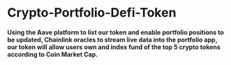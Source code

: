 # Crypto-Portfolio-Defi-Token


<h4>Using the Aave platform to list our token and enable portfolio positions to be updated, Chainlink oracles to stream live data into the portfolio app, 
our token will allow users own and index fund of the top 5 crypto tokens according to Coin Market Cap.</h4>
